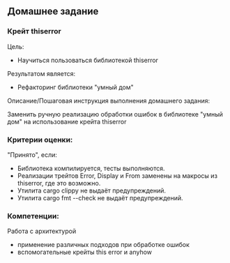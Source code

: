 ## Домашнее задание

### Крейт thiserror

Цель:
- Научиться пользоваться библиотекой thiserror

Результатом является:
- Рефакторинг библиотеки "умный дом"

Описание/Пошаговая инструкция выполнения домашнего задания:

Заменить ручную реализацию обработки ошибок в библиотеке "умный дом" на использование крейта thiserror

### Критерии оценки:

"Принято", если:

- Библиотека компилируется, тесты выполняются.
- Реализации трейтов Error, Display и From заменены на макросы из thiserror, где это возможно.
- Утилита cargo clippy не выдаёт предупреждений.
- Утилита cargo fmt --check не выдаёт предупреждений.

### Компетенции:

Работа с архитектурой
- применение различных подходов при обработке ошибок
- вспомогательные крейты this error и anyhow
